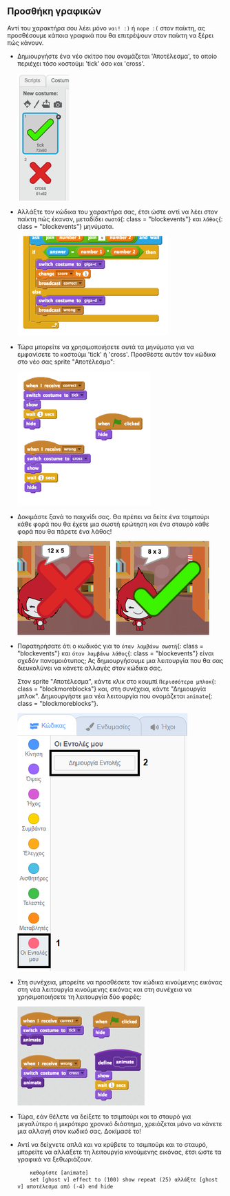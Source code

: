 ## Προσθήκη γραφικών

Αντί του χαρακτήρα σου λέει μόνο `ναι! :)` ή `nope :(` στον παίκτη, ας προσθέσουμε κάποια γραφικά που θα επιτρέψουν στον παίκτη να ξέρει πώς κάνουν.

+ Δημιουργήστε ένα νέο σκίτσο που ονομάζεται 'Αποτέλεσμα', το οποίο περιέχει τόσο κοστούμι 'tick' όσο και 'cross'.
    
    ![screenshot](images/brain-result.png)

+ Αλλάξτε τον κώδικα του χαρακτήρα σας, έτσι ώστε αντί να λέει στον παίκτη πώς έκαναν, μεταδίδει `σωστά`{: class = "blockevents"} και `λάθος`{: class = "blockevents"} μηνύματα.
    
    ![screenshot](images/brain-broadcast-answer.png)

+ Τώρα μπορείτε να χρησιμοποιήσετε αυτά τα μηνύματα για να εμφανίσετε το κοστούμι 'tick' ή 'cross'. Προσθέστε αυτόν τον κώδικα στο νέο σας sprite "Αποτέλεσμα":
    
    ![screenshot](images/brain-show-answer.png)

+ Δοκιμάστε ξανά το παιχνίδι σας. Θα πρέπει να δείτε ένα τσιμπούρι κάθε φορά που θα έχετε μια σωστή ερώτηση και ένα σταυρό κάθε φορά που θα πάρετε ένα λάθος!
    
    ![screenshot](images/brain-test-answer.png)

+ Παρατηρήσατε ότι ο κωδικός για το `όταν λαμβάνω σωστή`{: class = "blockevents"} και `όταν λαμβάνω λάθος`{: class = "blockevents"} είναι σχεδόν πανομοιότυπος; Ας δημιουργήσουμε μια λειτουργία που θα σας διευκολύνει να κάνετε αλλαγές στον κώδικα σας.
    
    Στον sprite "Αποτέλεσμα", κάντε κλικ στο κουμπί `Περισσότερα μπλοκ`{: class = "blockmoreblocks"} και, στη συνέχεια, κάντε "Δημιουργία μπλοκ". Δημιουργήστε μια νέα λειτουργία που ονομάζεται `animate`{: class = "blockmoreblocks"}.
    
    ![screenshot](images/brain-animate-function.png)

+ Στη συνέχεια, μπορείτε να προσθέσετε τον κώδικα κινούμενης εικόνας στη νέα λειτουργία κινούμενης εικόνας και στη συνέχεια να χρησιμοποιήσετε τη λειτουργία δύο φορές:
    
    ![screenshot](images/brain-use-function.png)

+ Τώρα, εάν θέλετε να δείξετε το τσιμπούρι και το σταυρό για μεγαλύτερο ή μικρότερο χρονικό διάστημα, χρειάζεται μόνο να κάνετε μια αλλαγή στον κωδικό σας. Δοκίμασέ το!

+ Αντί να δείχνετε απλά και να κρύβετε το τσιμπούρι και το σταυρό, μπορείτε να αλλάξετε τη λειτουργία κινούμενης εικόνας, έτσι ώστε τα γραφικά να ξεθωριάζουν.
    
    ```blocks
        καθορίστε [animate]
        set [ghost v] effect to (100) show repeat (25) αλλάξτε [ghost v] αποτέλεσμα από (-4) end hide
    ```